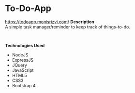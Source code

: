 # To-Do-App
https://todoapp.monisrizvi.com/
<strong>Description</strong><br>
A simple task manager/reminder to keep track of things-to-do.

<br>

<strong>Technologies Used</strong><br>
<ul>
<li>NodeJS</li>
<li>ExpressJS</li>
<li>JQuery</li>
<li>JavaScript</li>
<li>HTML5</li>
<li>CSS3</li>
<li>Bootstrap 4</li>
</ul>
